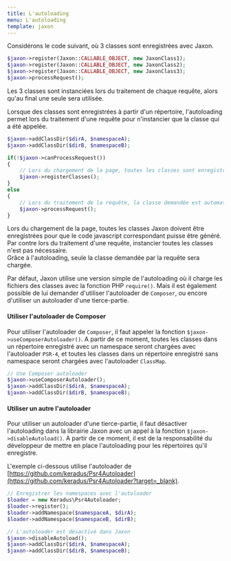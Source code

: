```yaml
---
title: L'autoloading
menu: L'autoloading
template: jaxon
---
```


Considérons le code suivant, où 3 classes sont enregistrées avec Jaxon.

```php
$jaxon->register(Jaxon::CALLABLE_OBJECT, new JaxonClass1);
$jaxon->register(Jaxon::CALLABLE_OBJECT, new JaxonClass2);
$jaxon->register(Jaxon::CALLABLE_OBJECT, new JaxonClass3);
$jaxon->processRequest(); 
```

Les 3 classes sont instanciées lors du traitement de chaque requête, alors qu'au final une seule sera utilisée.

Lorsque des classes sont enregistrées à partir d'un répertoire, l'autoloading permet lors du traitement d'une requête pour n'instancier que la classe qui a été appelée.

```php
$jaxon->addClassDir($dirA, $namespaceA);
$jaxon->addClassDir($dirB, $namespaceB);

if(!$jaxon->canProcessRequest())
{
    // Lors du chargement de la page, toutes les classes sont enregistrées, pour que le code puisse être généré.
    $jaxon->registerClasses();
}
else
{
    // Lors du traitement de la requête, la classe demandée est automatiquement chargée, avec l'autoloading.
    $jaxon->processRequest();
}
```

Lors du chargement de la page, toutes les classes Jaxon doivent être enregistrées pour que le code javascript correspondant puisse être généré.
Par contre lors du traitement d'une requête, instancier toutes les classes n'est pas nécessaire.  
Grâce à l'autoloading, seule la classe demandée par la requête sera chargée.

Par défaut, Jaxon utilise une version simple de l'autoloading où il charge les fichiers des classes avec la fonction PHP `require()`.
Mais il est également possible de lui demander d'utiliser l'autoloader de `Composer`, ou encore d'utiliser un autoloader d'une tierce-partie.

#### Utiliser l'autoloader de Composer

Pour utiliser l'autoloader de `Composer`, il faut appeler la fonction `$jaxon->useComposerAutoloader()`. A partir de ce moment, toutes les classes dans un répertoire enregistré avec un namespace seront chargées avec l'autoloader `PSR-4`, et toutes les classes dans un répertoire enregistré sans namespace seront chargées avec l'autoloader `ClassMap`.

```php
// Use Composer autoloader
$jaxon->useComposerAutoloader();
$jaxon->addClassDir($dirA, $namespaceA);
$jaxon->addClassDir($dirB, $namespaceB);
```

#### Utiliser un autre l'autoloader

Pour utiliser un autoloader d'une tierce-partie, il faut désactiver l'autoloading dans la librairie Jaxon avec un appel à la fonction `$jaxon->disableAutoload()`.
A partir de ce moment, il est de la responsabilité du développeur de mettre en place l'autoloading pour les répertoires qu'il enregistre.

L'exemple ci-dessous utilise l'autoloader de [https://github.com/keradus/Psr4Autoloader](https://github.com/keradus/Psr4Autoloader?target=_blank).

```php
// Enregistrer les namespaces avec l'autoloader
$loader = new Keradus\Psr4Autoloader;
$loader->register();
$loader->addNamespace($namespaceA, $dirA);
$loader->addNamespace($namespaceB, $dirB);

// L'autoloader est désactivé dans Jaxon
$jaxon->disableAutoload();
$jaxon->addClassDir($dirA, $namespaceA);
$jaxon->addClassDir($dirB, $namespaceB);
```

